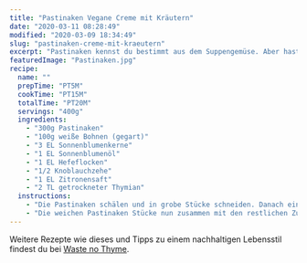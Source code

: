 ```yaml
---
title: "Pastinaken Vegane Creme mit Kräutern"
date: "2020-03-11 08:28:49"
modified: "2020-03-09 18:34:49"
slug: "pastinaken-creme-mit-kraeutern"
excerpt: "Pastinaken kennst du bestimmt aus dem Suppengemüse. Aber hast du sie schonmal als Brotaufstrich ausprobiert? "
featuredImage: "Pastinaken.jpg"
recipe:
  name: ""
  prepTime: "PT5M"
  cookTime: "PT15M"
  totalTime: "PT20M"
  servings: "400g"
  ingredients:
    - "300g Pastinaken"
    - "100g weiße Bohnen (gegart)"
    - "3 EL Sonnenblumenkerne"
    - "1 EL Sonnenblumenöl"
    - "1 EL Hefeflocken"
    - "1/2 Knoblauchzehe"
    - "1 EL Zitronensaft"
    - "2 TL getrockneter Thymian"
  instructions:
    - "Die Pastinaken schälen und in grobe Stücke schneiden. Danach einen großen Topf mit Salzwasser aufsetzen und die Stücke darin etwa 15 Minuten lach gar kochen."
    - "Die weichen Pastinaken Stücke nun zusammen mit den restlichen Zutaten in einem Mixer oder mit dem Pürierstab zu einem cremigen Aufstrich verarbeiten."
---
```


Weitere Rezepte wie dieses und Tipps zu einem nachhaltigen Lebensstil findest du bei [Waste no Thyme](https://wastenothyme.com).